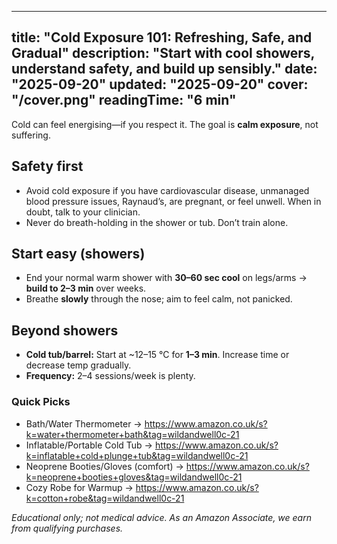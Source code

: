 <!-- /content/guides/cold-exposure-basics.md -->
---
title: "Cold Exposure 101: Refreshing, Safe, and Gradual"
description: "Start with cool showers, understand safety, and build up sensibly."
date: "2025-09-20"
updated: "2025-09-20"
cover: "/cover.png"
readingTime: "6 min"
---

Cold can feel energising—if you respect it. The goal is **calm exposure**, not suffering.

## Safety first
- Avoid cold exposure if you have cardiovascular disease, unmanaged blood pressure issues, Raynaud’s, are pregnant, or feel unwell. When in doubt, talk to your clinician.
- Never do breath-holding in the shower or tub. Don’t train alone.

## Start easy (showers)
- End your normal warm shower with **30–60 sec cool** on legs/arms → **build to 2–3 min** over weeks.
- Breathe **slowly** through the nose; aim to feel calm, not panicked.

## Beyond showers
- **Cold tub/barrel:** Start at ~12–15 °C for **1–3 min**. Increase time or decrease temp gradually.
- **Frequency:** 2–4 sessions/week is plenty.

### Quick Picks
- Bath/Water Thermometer → <https://www.amazon.co.uk/s?k=water+thermometer+bath&tag=wildandwell0c-21>  
- Inflatable/Portable Cold Tub → <https://www.amazon.co.uk/s?k=inflatable+cold+plunge+tub&tag=wildandwell0c-21>  
- Neoprene Booties/Gloves (comfort) → <https://www.amazon.co.uk/s?k=neoprene+booties+gloves&tag=wildandwell0c-21>  
- Cozy Robe for Warmup → <https://www.amazon.co.uk/s?k=cotton+robe&tag=wildandwell0c-21>

*Educational only; not medical advice. As an Amazon Associate, we earn from qualifying purchases.*
